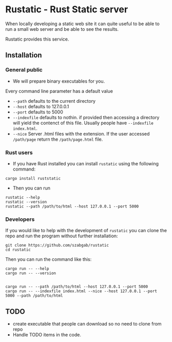 # Rustatic - Rust Static server

When locally developing a static web site it can quite useful to be able to run a small web server and be able to see the results.

Rustatic provides this service.


## Installation

### General public

* We will prepare binary executables for you.

Every command line parameter has a default value

* `--path` defaults to the current directory
* `--host` defaults to 127.0.0.1
* `--port` defaults to 5000
* `--indexfile` defaults to nothin. if provided then accessing a directory will yield the contenct of this file. Usually people have `--indexfile index.html`.
* `--nice` Server .html files with the extension. If the user accessed `/path/page`  return the `/path/page.html` file.


### Rust users

* If you have Rust installed you can install `rustatic` using the following command:

```
cargo install ruststatic
```

* Then you can run

```
rustatic --help
rustatic --version
rustatic --path /path/to/html --host 127.0.0.1 --port 5000
```

### Developers

If you would like to help with the development of `rustatic` you can clone the repo and run the program without further installation:

```
git clone https://github.com/szabgab/rustatic
cd rustatic
```

Then you can run the command like this:

```
cargo run -- --help
cargo run -- --version


cargo run -- --path /path/to/html --host 127.0.0.1 --port 5000
cargo run -- --indexfile index.html --nice --host 127.0.0.1 --port 5000 --path /path/to/html
```

## TODO

* create executable that people can download so no need to clone from repo
* Handle TODO items in the code.

